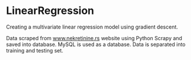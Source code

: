 # LinearRegression
Creating a multivariate linear regression model using gradient descent.

Data scraped from www.nekretinine.rs website using Python Scrapy and saved into database. MySQL is used as a database. Data is separated
into training and testing set.


